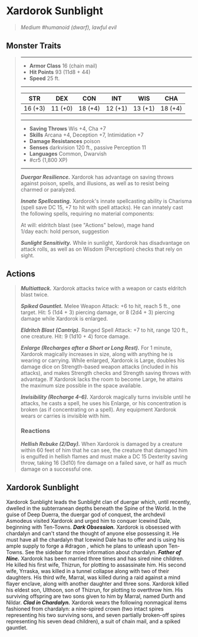 # Xardorok Sunblight
>*Medium #humanoid (dwarf), lawful evil*
## Monster Traits
>___
>- **Armor Class** 16 (chain mail)
>- **Hit Points** 93 (11d8 + 44)
>- **Speed** 25 ft.
>___
>|STR|DEX|CON|INT|WIS|CHA|
>|:---:|:---:|:---:|:---:|:---:|:---:|
>|16 (+3)|11 (+0)|18 (+4)|12 (+1)|13 (+1)|18 (+4)|
>___
>- **Saving Throws** Wis +4, Cha +7
>- **Skills** Arcana +4, Deception +7, Intimidation +7
>- **Damage Resistances** poison
>- **Senses** darkvision 120 ft., passive Perception 11
>- **Languages** Common, Dwarvish
>- #cr5 (1,800 XP)
>___
>***Duergar Resilience.*** Xardorok has advantage on saving throws against poison, spells, and illusions, as well as to resist being charmed or paralyzed.  
>
>***Innate Spellcasting.*** Xardorok's innate spellcasting ability is Charisma (spell save DC 15, +7 to hit with spell attacks). He can innately cast the following spells, requiring no material components:  
>
>At will: eldritch blast (see "Actions" below), mage hand  
>1/day each: hold person, suggestion  
>
>
>***Sunlight Sensitivity.*** While in sunlight, Xardorok has disadvantage on attack rolls, as well as on Wisdom (Perception) checks that rely on sight.  
>
## Actions
>***Multiattack.*** Xardorok attacks twice with a weapon or casts eldritch blast twice.  
>
>***Spiked Gauntlet.*** Melee Weapon Attack: +6 to hit, reach 5 ft., one target. Hit: 5 (1d4 + 3) piercing damage, or 8 (2d4 + 3) piercing damage while Xardorok is enlarged.  
>
>***Eldritch Blast (Cantrip).*** Ranged Spell Attack: +7 to hit, range 120 ft., one creature. Hit: 9 (1d10 + 4) force damage.  
>
>***Enlarge (Recharges after a Short or Long Rest).*** For 1 minute, Xardorok magically increases in size, along with anything he is wearing or carrying. While enlarged, Xardorok is Large, doubles his damage dice on Strength-based weapon attacks (included in his attacks), and makes Strength checks and Strength saving throws with advantage. If Xardorok lacks the room to become Large, he attains the maximum size possible in the space available.  
>
>***Invisibility (Recharge 4–6).*** Xardorok magically turns invisible until he attacks, he casts a spell, he uses his Enlarge, or his concentration is broken (as if concentrating on a spell). Any equipment Xardorok wears or carries is invisible with him.  
>
>### Reactions
>***Hellish Rebuke (2/Day).*** When Xardorok is damaged by a creature within 60 feet of him that he can see, the creature that damaged him is engulfed in hellish flames and must make a DC 15 Dexterity saving throw, taking 16 (3d10) fire damage on a failed save, or half as much damage on a successful one.
## Xardorok Sunblight
Xardorok Sunblight leads the Sunblight clan of duergar which, until recently, dwelled in the subterranean depths beneath the Spine of the World. In the guise of Deep Duerra, the duergar god of conquest, the archdevil Asmodeus visited Xardorok and urged him to conquer Icewind Dale, beginning with Ten-Towns.
***Dark Obsession.*** Xardorok is obsessed with chardalyn and can't stand the thought of anyone else possessing it. He must have all the chardalyn that Icewind Dale has to offer and is using his ample supply to forge a #dragon , which he plans to unleash upon Ten-Towns. See the sidebar for more information about chardalyn.
***Father of Nine.*** Xardorok has been married three times and has sired nine children. He killed his first wife, Thizrun, for plotting to assassinate him. His second wife, Yrraska, was killed in a tunnel collapse along with two of their daughters. His third wife, Marral, was killed during a raid against a mind flayer enclave, along with another daughter and three sons. Xardorok killed his eldest son, Ulthoon, son of Thizrun, for plotting to overthrow him. His surviving offspring are two sons given to him by Marral, named Durth and Nildar.
***Clad in Chardalyn.*** Xardorok wears the following nonmagical items fashioned from chardalyn: a nine-spired crown (two intact spires representing his two surviving sons, and seven partially broken-off spires representing his seven dead children), a suit of chain mail, and a spiked gauntlet.